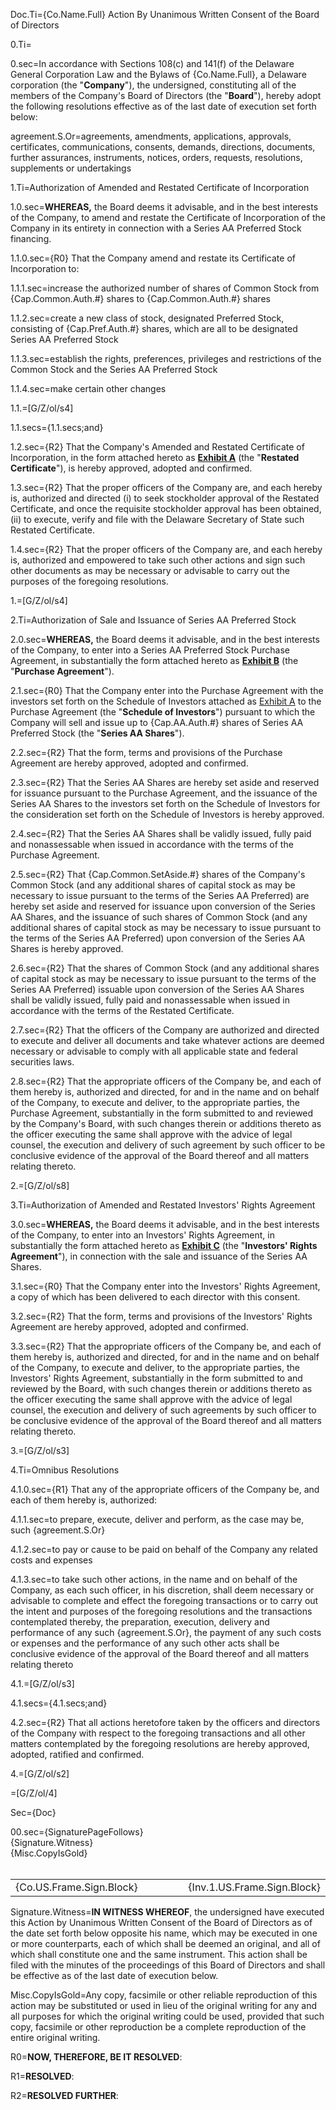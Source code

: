 Doc.Ti={Co.Name.Full} Action By Unanimous Written Consent of the Board of Directors

0.Ti=</i>

0.sec=In accordance with Sections 108(c) and 141(f) of the Delaware General Corporation Law and the Bylaws of {Co.Name.Full}, a Delaware corporation (the "<strong>Company</strong>"), the undersigned, constituting all of the members of the Company's Board of Directors (the "<strong>Board</strong>"), hereby adopt the following resolutions effective as of the last date of execution set forth below:

agreement.S.Or=agreements, amendments, applications, approvals, certificates, communications, consents, demands, directions, documents, further assurances, instruments, notices, orders, requests, resolutions, supplements or undertakings

1.Ti=Authorization of Amended and Restated Certificate of Incorporation

1.0.sec=<strong>WHEREAS,</strong> the Board deems it advisable, and in the best interests of the Company, to amend and restate the Certificate of Incorporation of the Company in its entirety in connection with a Series AA Preferred Stock financing.

1.1.0.sec={R0} That the Company amend and restate its Certificate of Incorporation to:

1.1.1.sec=increase the authorized number of shares of Common Stock from {Cap.Common.Auth.#} shares to {Cap.Common.Auth.#} shares

1.1.2.sec=create a new class of stock, designated Preferred Stock, consisting of {Cap.Pref.Auth.#} shares, which are all to be designated Series AA Preferred Stock

1.1.3.sec=establish the rights, preferences, privileges and restrictions of the Common Stock and the Series AA Preferred Stock

1.1.4.sec=make certain other changes

1.1.=[G/Z/ol/s4]

1.1.secs={1.1.secs;and}

1.2.sec={R2} That the Company's Amended and Restated Certificate of Incorporation, in the form attached hereto as <strong><u>Exhibit A</u></strong> (the "<strong>Restated Certificate</strong>"), is hereby approved, adopted and confirmed.

1.3.sec={R2} That the proper officers of the Company are, and each hereby is, authorized and directed (i) to seek stockholder approval of the Restated Certificate, and once the requisite stockholder approval has been obtained, (ii) to execute, verify and file with the Delaware Secretary of State such Restated Certificate.

1.4.sec={R2} That the proper officers of the Company are, and each hereby is, authorized and empowered to take such other actions and sign such other documents as may be necessary or advisable to carry out the purposes of the foregoing resolutions.

1.=[G/Z/ol/s4]


2.Ti=Authorization of Sale and Issuance of Series AA Preferred Stock

2.0.sec=<strong>WHEREAS,</strong> the Board deems it advisable, and in the best interests of the Company, to enter into a Series AA Preferred Stock Purchase Agreement, in substantially the form attached hereto as <strong><u>Exhibit B</u></strong> (the "<strong>Purchase Agreement</strong>").

2.1.sec={R0} That the Company enter into the Purchase Agreement with the investors set forth on the Schedule of Investors attached as <u>Exhibit A</u> to the Purchase Agreement (the "<strong>Schedule of Investors</strong>") pursuant to which the Company will sell and issue up to {Cap.AA.Auth.#} shares of Series AA Preferred Stock (the "<strong>Series AA Shares</strong>").

2.2.sec={R2} That the form, terms and provisions of the Purchase Agreement are hereby approved, adopted and confirmed.

2.3.sec={R2} That the Series AA Shares are hereby set aside and reserved for issuance pursuant to the Purchase Agreement, and the issuance of the Series AA Shares to the investors set forth on the Schedule of Investors for the consideration set forth on the Schedule of Investors is hereby approved.

2.4.sec={R2} That the Series AA Shares shall be validly issued, fully paid and nonassessable when issued in accordance with the terms of the Purchase Agreement.

2.5.sec={R2} That {Cap.Common.SetAside.#} shares of the Company's Common Stock (and any additional shares of capital stock as may be necessary to issue pursuant to the terms of the Series AA Preferred) are hereby set aside and reserved for issuance upon conversion of the Series AA Shares, and the issuance of such shares of Common Stock (and any additional shares of capital stock as may be necessary to issue pursuant to the terms of the Series AA Preferred) upon conversion of the Series AA Shares is hereby approved.

2.6.sec={R2} That the shares of Common Stock (and any additional shares of capital stock as may be necessary to issue pursuant to the terms of the Series AA Preferred) issuable upon conversion of the Series AA Shares shall be validly issued, fully paid and nonassessable when issued in accordance with the terms of the Restated Certificate.

2.7.sec={R2} That the officers of the Company are authorized and directed to execute and deliver all documents and take whatever actions are deemed necessary or advisable to comply with all applicable state and federal securities laws.

2.8.sec={R2} That the appropriate officers of the Company be, and each of them hereby is, authorized and directed, for and in the name and on behalf of the Company, to execute and deliver, to the appropriate parties, the Purchase Agreement, substantially in the form submitted to and reviewed by the Company's Board, with such changes therein or additions thereto as the officer executing the same shall approve with the advice of legal counsel, the execution and delivery of such agreement by such officer to be conclusive evidence of the approval of the Board thereof and all matters relating thereto.

2.=[G/Z/ol/s8]

3.Ti=Authorization of Amended and Restated Investors' Rights Agreement

3.0.sec=<strong>WHEREAS,</strong> the Board deems it advisable, and in the best interests of the Company, to enter into an Investors' Rights Agreement, in substantially the form attached hereto as <strong><u>Exhibit C</u></strong> (the "<strong>Investors' Rights Agreement</strong>"), in connection with the sale and issuance of the Series AA Shares.

3.1.sec={R0} That the Company enter into the Investors' Rights Agreement, a copy of which has been delivered to each director with this consent.

3.2.sec={R2} That the form, terms and provisions of the Investors' Rights Agreement are hereby approved, adopted and confirmed.

3.3.sec={R2} That the appropriate officers of the Company be, and each of them hereby is, authorized and directed, for and in the name and on behalf of the Company, to execute and deliver, to the appropriate parties, the Investors' Rights Agreement, substantially in the form submitted to and reviewed by the Board, with such changes therein or additions thereto as the officer executing the same shall approve with the advice of legal counsel, the execution and delivery of such agreements by such officer to be conclusive evidence of the approval of the Board thereof and all matters relating thereto.

3.=[G/Z/ol/s3]

4.Ti=Omnibus Resolutions

4.1.0.sec={R1} That any of the appropriate officers of the Company be, and each of them hereby is, authorized:

4.1.1.sec=to prepare, execute, deliver and perform, as the case may be, such {agreement.S.Or}

4.1.2.sec=to pay or cause to be paid on behalf of the Company any related costs and expenses

4.1.3.sec=to take such other actions, in the name and on behalf of the Company, as each such officer, in his discretion, shall deem necessary or advisable to complete and effect the foregoing transactions or to carry out the intent and purposes of the foregoing resolutions and the transactions contemplated thereby, the preparation, execution, delivery and performance of any such {agreement.S.Or}, the payment of any such costs or expenses and the performance of any such other acts shall be conclusive evidence of the approval of the Board thereof and all matters relating thereto

4.1.=[G/Z/ol/s3]

4.1.secs={4.1.secs;and}

4.2.sec={R2} That all actions heretofore taken by the officers and directors of the Company with respect to the foregoing transactions and all other matters contemplated by the foregoing resolutions are hereby approved, adopted, ratified and confirmed.

4.=[G/Z/ol/s2]

=[G/Z/ol/4]

Sec={Doc}

00.sec={SignaturePageFollows}<br>{Signature.Witness}<br>{Misc.CopyIsGold}<br><br><table><tr><td width=40%>{Co.US.Frame.Sign.Block}</td><td width=20%></td><td width=40%>{Inv.1.US.Frame.Sign.Block}</td></tr></table>


Signature.Witness=<strong>IN WITNESS WHEREOF</strong>, the undersigned have executed this Action by Unanimous Written Consent of the Board of Directors as of the date set forth below opposite his name, which may be executed in one or more counterparts, each of which shall be deemed an original, and all of which shall constitute one and the same instrument. This action shall be filed with the minutes of the proceedings of this Board of Directors and shall be effective as of the last date of execution below.

Misc.CopyIsGold=Any copy, facsimile or other reliable reproduction of this action may be substituted or used in lieu of the original writing for any and all purposes for which the original writing could be used, provided that such copy, facsimile or other reproduction be a complete reproduction of the entire original writing.

R0=<strong>NOW, THEREFORE, BE IT RESOLVED</strong>:

R1=<strong>RESOLVED</strong>:

R2=<strong>RESOLVED FURTHER</strong>:
